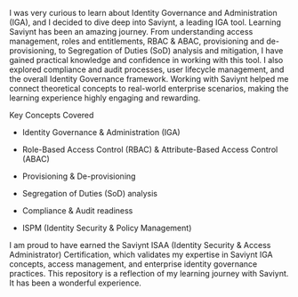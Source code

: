 I was very curious to learn about Identity Governance and Administration (IGA), and I decided to dive deep into Saviynt, a leading IGA tool. Learning Saviynt has been an amazing journey. From understanding access management, roles and entitlements, RBAC & ABAC, provisioning and de-provisioning, to Segregation of Duties (SoD) analysis and mitigation, I have gained practical knowledge and confidence in working with this tool.
I also explored compliance and audit processes, user lifecycle management, and the overall Identity Governance framework. Working with Saviynt helped me connect theoretical concepts to real-world enterprise scenarios, making the learning experience highly engaging and rewarding.

Key Concepts Covered
* Identity Governance & Administration (IGA)

* Role-Based Access Control (RBAC) & Attribute-Based Access Control (ABAC)

* Provisioning & De-provisioning

* Segregation of Duties (SoD) analysis

* Compliance & Audit readiness

* ISPM (Identity Security & Policy Management)
  
I am proud to have earned the Saviynt ISAA (Identity Security & Access Administrator) Certification, which validates my expertise in Saviynt IGA concepts, access management, and enterprise identity governance practices.
This repository is a reflection of my learning journey with Saviynt. It has been a wonderful experience.
